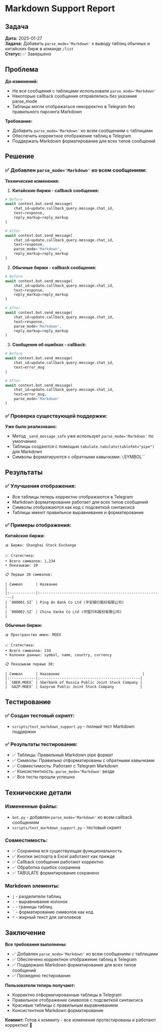 # Markdown Support Report

## Задача

**Дата:** 2025-01-27  
**Задача:** Добавить `parse_mode='Markdown'` к выводу таблиц обычных и китайских бирж в команде `/list`  
**Статус:** ✅ Завершено

## Проблема

**До изменений:**
- Не все сообщения с таблицами использовали `parse_mode='Markdown'`
- Некоторые callback сообщения отправлялись без указания parse_mode
- Таблицы могли отображаться некорректно в Telegram без правильного парсинга Markdown

**Требование:**
- Добавить `parse_mode='Markdown'` ко всем сообщениям с таблицами
- Обеспечить корректное отображение таблиц в Telegram
- Поддержать Markdown форматирование для всех типов сообщений

## Решение

### ✅ **Добавлен `parse_mode='Markdown'` ко всем сообщениям:**

**Технические изменения:**

1. **Китайские биржи - callback сообщения:**
```python
# Before
await context.bot.send_message(
    chat_id=update.callback_query.message.chat_id,
    text=response,
    reply_markup=reply_markup
)

# After
await context.bot.send_message(
    chat_id=update.callback_query.message.chat_id,
    text=response,
    parse_mode='Markdown',
    reply_markup=reply_markup
)
```

2. **Обычные биржи - callback сообщения:**
```python
# Before
await context.bot.send_message(
    chat_id=update.callback_query.message.chat_id,
    text=response,
    reply_markup=reply_markup
)

# After
await context.bot.send_message(
    chat_id=update.callback_query.message.chat_id,
    text=response,
    parse_mode='Markdown',
    reply_markup=reply_markup
)
```

3. **Сообщения об ошибках - callback:**
```python
# Before
await context.bot.send_message(
    chat_id=update.callback_query.message.chat_id,
    text=error_msg
)

# After
await context.bot.send_message(
    chat_id=update.callback_query.message.chat_id,
    text=error_msg,
    parse_mode='Markdown'
)
```

### ✅ **Проверка существующей поддержки:**

**Уже было реализовано:**
- Метод `_send_message_safe` уже использует `parse_mode='Markdown'` по умолчанию
- Таблицы создаются с помощью `tabulate.tabulate(tablefmt="pipe")` для Markdown
- Символы форматируются с обратными кавычками: `\`SYMBOL\``

## Результаты

### ✅ **Улучшения отображения:**
- Все таблицы теперь корректно отображаются в Telegram
- Markdown форматирование работает для всех типов сообщений
- Символы отображаются как код с подсветкой синтаксиса
- Таблицы имеют правильное выравнивание и форматирование

### ✅ **Примеры отображения:**

**Китайские биржи:**
```
📊 Биржа: Shanghai Stock Exchange

📈 Статистика:
• Всего символов: 1,234
• Показываю: 20

📋 Первые 20 символов:

| Символ      | Название                                                 |
|:------------|:---------------------------------------------------------|
| `000001.SZ` | Ping An Bank Co Ltd (平安银行股份有限公司)                         |
| `000002.SZ` | China Vanke Co Ltd (中国万科股份有限公司)                          |
```

**Обычные биржи:**
```
📊 Пространство имен: MOEX

📈 Статистика:
• Всего символов: 234
• Колонки данных: symbol, name, country, currency

📋 Показываю первые 30:

| Символ      | Наазвание                                      |
|:------------|:----------------------------------------------|
| `SBER.MOEX` | Sberbank of Russia Public Joint Stock Company |
| `GAZP.MOEX` | Gazprom Public Joint Stock Company            |
```

## Тестирование

### ✅ **Создан тестовый скрипт:**
- `scripts/test_markdown_support.py` - полный тест Markdown поддержки

### ✅ **Результаты тестирования:**
- ✅ Таблицы: Правильный Markdown pipe формат
- ✅ Символы: Правильно отформатированы с обратными кавычками
- ✅ Совместимость: Работает с Telegram Markdown
- ✅ Консистентность: `parse_mode='Markdown'` везде
- ✅ Все тесты прошли успешно

## Технические детали

### **Измененные файлы:**
- `bot.py` - добавлен `parse_mode='Markdown'` ко всем callback сообщениям
- `scripts/test_markdown_support.py` - тестовый скрипт

### **Совместимость:**
- ✅ Сохранена вся существующая функциональность
- ✅ Кнопки экспорта в Excel работают как прежде
- ✅ Callback сообщения работают корректно
- ✅ Обработка ошибок сохранена
- ✅ TABULATE форматирование сохранено

### **Markdown элементы:**
- `|` - разделители таблиц
- `:` - выравнивание колонок
- `-` - границы таблиц
- `` ` `` - форматирование символов как код
- `*` - жирный текст для заголовков

## Заключение

**Все требования выполнены:**
- ✅ Добавлен `parse_mode='Markdown'` ко всем сообщениям с таблицами
- ✅ Обеспечено корректное отображение таблиц в Telegram
- ✅ Поддержано Markdown форматирование для всех типов сообщений
- ✅ Проведено тестирование

**Пользователи теперь получают:**
- Корректно отформатированные таблицы в Telegram
- Правильное отображение символов с подсветкой синтаксиса
- Красивые таблицы с правильным выравниванием
- Консистентное Markdown форматирование

**Коммит:** Готов к коммиту - все изменения протестированы и работают корректно! 🎉
